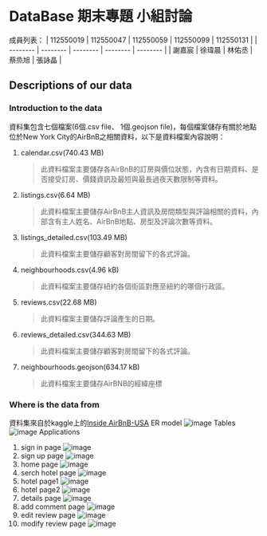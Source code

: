 # DataBase 期末專題 小組討論
成員列表：
| 112550019 | 112550047 | 112550059 | 112550099 | 112550131 |
| -------- | -------- | -------- | -------- | -------- | 
| 謝嘉宸     | 徐瑋晨     | 林佑丞     | 蔡烝旭     | 張詠晶     |
## Descriptions of our data
### Introduction to the data
資料集包含七個檔案(6個.csv file、 1個.geojson file)，每個檔案儲存有關於地點位於New York City的AirBnB之相關資料，以下是資料檔案內容說明：
1. calendar.csv(740.43 MB)
    >此資料檔案主要儲存各AirBnB的訂房與價位狀態，內含有日期資料、是否接受訂房、價錢資訊及最短與最長過夜天數限制等資料。
2. listings.csv(6.64 MB)
    >此資料檔案主要儲存AirBnB主人資訊及房間類型與評論相關的資料，內部含有主人姓名、AirBnB地點、房型及評論次數等資料。
3. listings_detailed.csv(103.49 MB)
    >此資料檔案主要儲存顧客對房間留下的各式評論。
7. neighbourhoods.csv(4.96 kB)
    >此資料檔案主要儲存紐約各個街區對應至紐約的哪個行政區。
9. reviews.csv(22.68 MB)
    >此資料檔案主要儲存評論產生的日期。
11. reviews_detailed.csv(344.63 MB)
    >此資料檔案主要儲存顧客對房間留下的各式評論。
13. neighbourhoods.geojson(634.17 kB)
    >此資料檔案主要儲存AirBNB的經緯座標
### Where is the data from
資料集來自於kaggle上的[Inside AirBnB-USA](https://www.kaggle.com/datasets/konradb/inside-airbnb-usa)
ER model
![image](https://github.com/user-attachments/assets/24ca21ae-b2f0-4920-b170-b2d1f8612835)
Tables
![image](https://github.com/user-attachments/assets/12c04351-6437-424a-bf40-9a3d7619bd5d)
Applications
1. sign in page
![image](https://github.com/user-attachments/assets/834461f5-f954-49ef-baa4-7568e628e1a2)
2. sign up page
![image](https://github.com/user-attachments/assets/64b97037-4b15-4d38-b6fb-ca046d602c50)
3. home page
![image](https://github.com/user-attachments/assets/552b5185-1a75-4b1a-8edd-2f004450741b)
4. serch hotel page
![image](https://github.com/user-attachments/assets/57c60e5f-0475-4b9d-b468-75759a513fb0)
5. hotel page1
![image](https://github.com/user-attachments/assets/92cb4325-c284-4fa6-bfc0-1aab1f3e2fa3)
6. hotel page2
![image](https://github.com/user-attachments/assets/80139894-dcb5-4845-a888-804cf5090f80)
7. details page
![image](https://github.com/user-attachments/assets/75de12bc-692f-4ed8-bd12-99ce100b3bc8)
8. add comment page
![image](https://github.com/user-attachments/assets/2d592c16-2d04-4193-b07a-d8ac143e67b5)
9. edit review page
![image](https://github.com/user-attachments/assets/d7420fdd-daa2-40c4-b4a4-b4b0287eff4f)
10. modify review page
![image](https://github.com/user-attachments/assets/b167b625-d1c4-4002-80bf-97a013a724d9)





